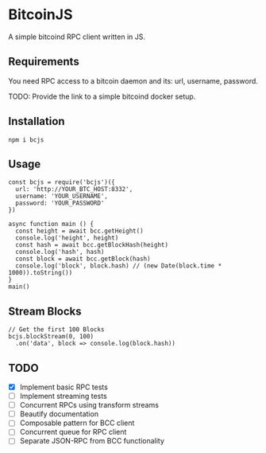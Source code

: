 # BitcoinJS

A simple bitcoind RPC client written in JS.

## Requirements

You need RPC access to a bitcoin daemon and its:
url, username, password.

TODO: Provide the link to a simple bitcoind docker setup.

## Installation

    npm i bcjs

## Usage

    const bcjs = require('bcjs')({
      url: 'http://YOUR_BTC_HOST:8332',
      username: 'YOUR_USERNAME',
      password: 'YOUR_PASSWORD'
    })

    async function main () {
      const height = await bcc.getHeight()
      console.log('height', height)
      const hash = await bcc.getBlockHash(height)
      console.log('hash', hash)
      const block = await bcc.getBlock(hash)
      console.log('block', block.hash) // (new Date(block.time * 1000)).toString())
    }
    main()

## Stream Blocks

    // Get the first 100 Blocks
    bcjs.blockStream(0, 100)
      .on('data', block => console.log(block.hash))

## TODO

* [x] Implement basic RPC tests
* [ ] Implement streaming tests
* [ ] Concurrent RPCs using transform streams
* [ ] Beautify documentation
* [ ] Composable pattern for BCC client
* [ ] Concurrent queue for RPC client
* [ ] Separate JSON-RPC from BCC functionality
